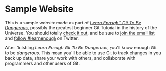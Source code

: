 # Sample Website

This is a sample website made as part of
[*Learn Enough™ Git To Be Dangerous*](https://learnenough.com/git-tutorial),
possibly the greatest beginner Git Tutorial in the history of the Universe.
You should totally [check it out](https://learnenough.com/git-tutorial),
and be sure to [join the email list](https://learenough.com/#email_list) and
[follow #learnenough](https://twitter.com/learnenough) on Twitter.

After finishing *Learn Enough Git To Be Dangerous*, you'll know enough Git to be 
*dangerous*. This mean you'll be able to use Git to track changes in you back up 
data, share your work with others, and collaborate with programmers and other 
users of Git.